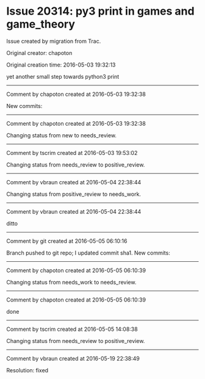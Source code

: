 # Issue 20314: py3 print in games and game_theory

Issue created by migration from Trac.

Original creator: chapoton

Original creation time: 2016-05-03 19:32:13

yet another small step towards python3 print


---

Comment by chapoton created at 2016-05-03 19:32:38

New commits:


---

Comment by chapoton created at 2016-05-03 19:32:38

Changing status from new to needs_review.


---

Comment by tscrim created at 2016-05-03 19:53:02

Changing status from needs_review to positive_review.


---

Comment by vbraun created at 2016-05-04 22:38:44

Changing status from positive_review to needs_work.


---

Comment by vbraun created at 2016-05-04 22:38:44

ditto


---

Comment by git created at 2016-05-05 06:10:16

Branch pushed to git repo; I updated commit sha1. New commits:


---

Comment by chapoton created at 2016-05-05 06:10:39

Changing status from needs_work to needs_review.


---

Comment by chapoton created at 2016-05-05 06:10:39

done


---

Comment by tscrim created at 2016-05-05 14:08:38

Changing status from needs_review to positive_review.


---

Comment by vbraun created at 2016-05-19 22:38:49

Resolution: fixed

